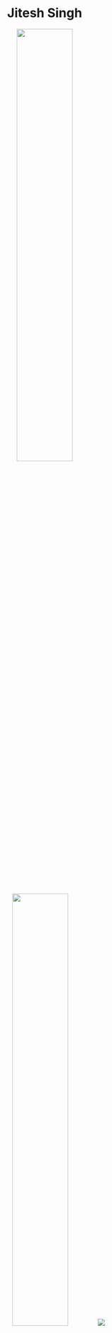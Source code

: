 <h1 align="center">
  Jitesh Singh
</h1>
<p align="center">
  <img height="50%" width="auto" src ="https://github-readme-stats.vercel.app/api?username=jiteshjitsun&show_icons=true&count_private=true&theme=darcula&hide_border=true&hide=issues,contribs&bg_color=00000000">
  <img height="50%" width="auto" src ="https://github-readme-stats.vercel.app/api/top-langs/?username=jiteshjitsun&layout=compact&hide_border=true&theme=darcula&bg_color=00000000&langs_count=6&hide=jupyter%20notebook,tex,css,php">
  <img src ="https://github-readme-streak-stats.herokuapp.com?user=jiteshjitsun&theme=darcula&hide_border=true&background=FFFFFF00">
  <br>
</p>
<p align="center">
  Contact - <a href="mailto:jiteshjitsun@gmail.com">jiteshjitsun@gmail.com</a>
</p>
